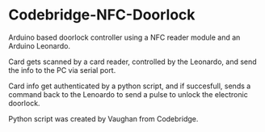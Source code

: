 Codebridge-NFC-Doorlock
=======================

Arduino based doorlock controller using a NFC reader module and an Arduino Leonardo.

Card gets scanned by a card reader, controlled by the Leonardo, and send the info to the PC via serial port.

Card info get authenticated by a python script, and if succesfull, sends a command back to the Lenoardo to send a pulse to unlock the electronic doorlock.

Python script was created by Vaughan from Codebridge.


